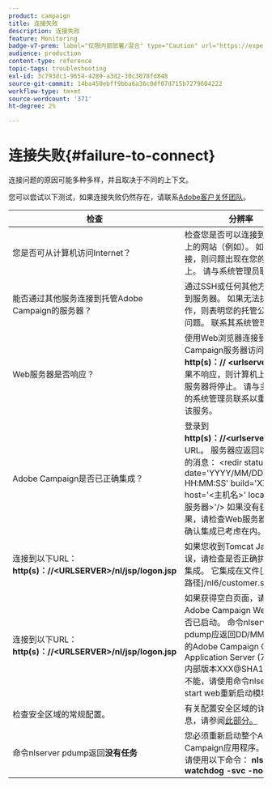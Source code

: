 ```yaml
---
product: campaign
title: 连接失败
description: 连接失败
feature: Monitoring
badge-v7-prem: label="仅限内部部署/混合" type="Caution" url="https://experienceleague.adobe.com/docs/campaign-classic/using/installing-campaign-classic/architecture-and-hosting-models/hosting-models-lp/hosting-models.html?lang=zh-Hans" tooltip="仅适用于内部部署和混合部署"
audience: production
content-type: reference
topic-tags: troubleshooting
exl-id: 3c793dc1-9654-4289-a3d2-30c3078fd848
source-git-commit: 14ba450ebff9bba6a36c0df07d715b7279604222
workflow-type: tm+mt
source-wordcount: '371'
ht-degree: 2%

---
```


# 连接失败{#failure-to-connect}



连接问题的原因可能多种多样，并且取决于不同的上下文。

您可以尝试以下测试，如果连接失败仍然存在，请联系[Adobe客户关怀团队](https://helpx.adobe.com/cn/enterprise/admin-guide.html/enterprise/using/support-for-experience-cloud.ug.html)。



<table> 
<thead> 
<tr> 
<th>检查<br /> </th> 
<th>分辨率<br /> </th> 
</tr> 
</thead> 
<tbody> 
<tr> 
<td>您是否可从计算机访问Internet？</td> 
<td>检查您是否可以连接到Internet上的网站（例如）。 如果无法连接，则问题出现在您的计算机上。 请与系统管理员联系。</td>
</tr>
<tr> 
<td>能否通过其他服务连接到托管Adobe Campaign的服务器？</td> 
<td>通过SSH或任何其他方式连接到服务器。 如果无法执行此操作，则表明您的托管公司存在问题。 联系其系统管理员。</td>
</tr>
<tr> 
<td>Web服务器是否响应？</td> 
<td>使用Web浏览器连接到Adobe Campaign服务器访问URL： <b>http(s)：// &lt;urlserver&gt;</b>。 如果不响应，则计算机上的Web服务器将停止。 请与主机公司的系统管理员联系以重新启动该服务。</td>
</tr>
<tr> 
<td>Adobe Campaign是否已正确集成？</td> 
<td>登录到<b>http(s)：//&lt;urlserver&gt;/r/test</b> URL。 服务器应返回以下类型的消息： &lt;redir status='OK' date='YYYY/MM/DD HH:MM:SS' build='XXXX' host='&lt;主机名&gt;' localHost='&lt;服务器&gt;'/&gt;
如果没有获得此结果，请检查Web服务器配置，确认集成已考虑在内。</td>
</tr>
<tr> 
<td>连接到以下URL： <b>http(s)：//&lt;URLSERVER&gt;/nl/jsp/logon.jsp</b></td>
<td>如果您收到Tomcat Java错误，请检查是否正确执行JAVA集成。 它集成在文件[应用程序路径]/nl6/customer.sh中</td>
</tr>
<tr> 
<td>连接到以下URL： <b>http(s)：//&lt;URLSERVER&gt;/nl/jsp/logon.jsp</b></td>
<td>如果获得空白页面，请检查Adobe Campaign Web模块是否已启动。 命令nlserver pdump应返回DD/MM/YYYY的Adobe Campaign Classic Application Server (7.X YY.R内部版本XXX@SHA1)。 如果不能，请使用命令nlserver start web重新启动模块</td>
</tr>
<tr>
<td>检查安全区域的常规配置。</td>
<td>有关配置安全区域的详细信息，请参阅<a href="https://experienceleague.adobe.com/docs/campaign-classic/using/installing-campaign-classic/additional-configurations/configuring-campaign-server.html?lang=zh-Hans#configuring-campaign-server"/>此部分。</a></td>
</tr>
<tr>
<td>命令nlserver pdump返回<b>没有任务</b></td>
<td>您必须重新启动整个Adobe Campaign应用程序。 为此，请使用以下命令： <b>nlserver watchdog -svc -noconsole</b></td>
</tr>
</tbody> 
</table>
